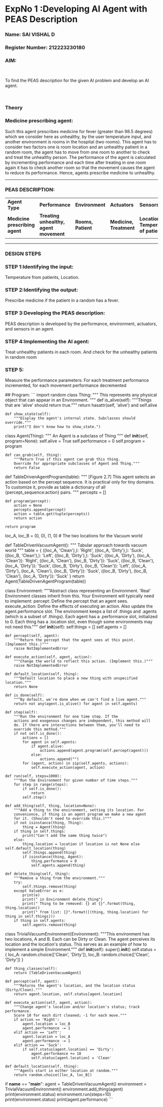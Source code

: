 <h1>ExpNo 1 :Developing AI Agent with PEAS Description</h1>
<h3>Name: SAI VISHAL D</h3>
<h3>Register Number: 212223230180</h3>


<h3>AIM:</h3>
<br>
<p>To find the PEAS description for the given AI problem and develop an AI agent.</p>
<br>
<h3>Theory</h3>
<h3>Medicine prescribing agent:</h3>
<p>Such this agent prescribes medicine for fever (greater than 98.5 degrees) which we consider here as unhealthy, by the user temperature input, and another environment is rooms in the hospital (two rooms). This agent has to consider two factors one is room location and an unhealthy patient in a random room, the agent has to move from one room to another to check and treat the unhealthy person. The performance of the agent is calculated by incrementing performance and each time after treating in one room again it has to check another room so that the movement causes the agent to reduce its performance. Hence, agents prescribe medicine to unhealthy.</p>
<hr>
<h3>PEAS DESCRIPTION:</h3>
<table>
  <tr>
    <td><strong>Agent Type</strong></td>
    <td><strong>Performance</strong></td>
     <td><strong>Environment</strong></td>
    <td><strong>Actuators</strong></td>
    <td><strong>Sensors</strong></td>
  </tr>
    <tr>
    <td><strong>Medicine prescribing agent</strong></td>
    <td><strong>Treating unhealthy, agent movement</strong></td>
     <td><strong>Rooms, Patient</strong></td>
    <td><strong>Medicine, Treatment</strong></td>
    <td><strong>Location, Temperature of patient</strong></td>
  </tr>
</table>
<hr>
<H3>DESIGN STEPS</H3>
<h3>STEP 1:Identifying the input:</h3>
<p>Temperature from patients, Location.</p>
<h3>STEP 2:Identifying the output:</h3>
<p>Prescribe medicine if the patient in a random has a fever.</p>
<h3>STEP 3:Developing the PEAS description:</h3>
<p>PEAS description is developed by the performance, environment, actuators, and sensors in an agent.</p>
<h3>STEP 4:Implementing the AI agent:</h3>
<p>Treat unhealthy patients in each room. And check for the unhealthy patients in random room</p>
<h3>STEP 5:</h3>
<p>Measure the performance parameters: For each treatment performance incremented, for each movement performance decremented</p>
## Program:
```
import random
class Thing:
    """
    This represents any physical object that can appear in an Environment.
    """
    def is_alive(self):
        """Things that are 'alive' should return true."""
        return hasattr(self, 'alive') and self.alive
    
    def show_state(self):
        """Display the agent's internal state. Subclasses should override."""
        print("I don't know how to show_state.")

class Agent(Thing):
    """
    An Agent is a subclass of Thing
    """
    def __init__(self, program=None):
        self.alive = True
        self.performance = 0
        self.program = program
    
    def can_grab(self, thing):
        """Return True if this agent can grab this thing.
        Override for appropriate subclasses of Agent and Thing."""
        return False

def TableDrivenAgentProgram(table):
    """
    [Figure 2.7]
    This agent selects an action based on the percept sequence.
    It is practical only for tiny domains.
    To customize it, provide as table a dictionary of all
    {percept_sequence:action} pairs.
    """
    percepts = []
    
    def program(percept):
        action = None
        percepts.append(percept)
        action = table.get(tuple(percepts))
        return action
    
    return program

loc_A, loc_B = (0, 0), (1, 0) # The two locations for the Vacuum world

def TableDrivenVacuumAgent():
    """
    Tabular approach towards vacuum world
    """
    table = {
        ((loc_A, 'Clean'),): 'Right',
        ((loc_A, 'Dirty'),): 'Suck',
        ((loc_B, 'Clean'),): 'Left',
        ((loc_B, 'Dirty'),): 'Suck',
        ((loc_A, 'Dirty'), (loc_A, 'Clean')): 'Right',
        ((loc_A, 'Clean'), (loc_B, 'Dirty')): 'Suck',
        ((loc_B, 'Clean'), (loc_A, 'Dirty')): 'Suck',
        ((loc_B, 'Dirty'), (loc_B, 'Clean')): 'Left',
        ((loc_A, 'Dirty'), (loc_A, 'Clean'), (loc_B, 'Dirty')): 'Suck',
        ((loc_B, 'Dirty'), (loc_B, 'Clean'), (loc_A, 'Dirty')): 'Suck'
    }
    return Agent(TableDrivenAgentProgram(table))

class Environment:
    """Abstract class representing an Environment. 'Real' Environment classes
    inherit from this. Your Environment will typically need to implement:
    percept: Define the percept that an agent sees.
    execute_action: Define the effects of executing an action.
    Also update the agent.performance slot.
    The environment keeps a list of .things and .agents (which is a subset
    of .things). Each agent has a .performance slot, initialized to 0.
    Each thing has a .location slot, even though some environments may not
    need this."""
    def __init__(self):
        self.things = []
        self.agents = []
    
    def percept(self, agent):
        """Return the percept that the agent sees at this point. (Implement this.)"""
        raise NotImplementedError
    
    def execute_action(self, agent, action):
        """Change the world to reflect this action. (Implement this.)"""
        raise NotImplementedError
    
    def default_location(self, thing):
        """Default location to place a new thing with unspecified location."""
        return None
    
    def is_done(self):
        """By default, we're done when we can't find a live agent."""
        return not any(agent.is_alive() for agent in self.agents)
    
    def step(self):
        """Run the environment for one time step. If the
        actions and exogenous changes are independent, this method will
        do. If there are interactions between them, you'll need to
        override this method."""
        if not self.is_done():
            actions = []
            for agent in self.agents:
                if agent.alive:
                    actions.append(agent.program(self.percept(agent)))
                else:
                    actions.append("")
            for (agent, action) in zip(self.agents, actions):
                self.execute_action(agent, action)
    
    def run(self, steps=1000):
        """Run the Environment for given number of time steps."""
        for step in range(steps):
            if self.is_done():
                return
            self.step()
    
    def add_thing(self, thing, location=None):
        """Add a thing to the environment, setting its location. For
        convenience, if thing is an agent program we make a new agent
        for it. (Shouldn't need to override this.)"""
        if not isinstance(thing, Thing):
            thing = Agent(thing)
        if thing in self.things:
            print("Can't add the same thing twice")
        else:
            thing.location = location if location is not None else self.default_location(thing)
            self.things.append(thing)
            if isinstance(thing, Agent):
                thing.performance = 0
                self.agents.append(thing)
    
    def delete_thing(self, thing):
        """Remove a thing from the environment."""
        try:
            self.things.remove(thing)
        except ValueError as e:
            print(e)
            print(" in Environment delete_thing")
            print(" Thing to be removed: {} at {}".format(thing, thing.location))
            print(" from list: {}".format([(thing, thing.location) for thing in self.things]))
        if thing in self.agents:
            self.agents.remove(thing)

class TrivialVacuumEnvironment(Environment):
    """This environment has two locations, A and B. Each can be Dirty
    or Clean. The agent perceives its location and the location's
    status. This serves as an example of how to implement a simple
    Environment."""
    def __init__(self):
        super().__init__()
        self.status = {
            loc_A: random.choice(['Clean', 'Dirty']),
            loc_B: random.choice(['Clean', 'Dirty'])
        }
    
    def thing_classes(self):
        return [TableDrivenVacuumAgent]
    
    def percept(self, agent):
        """Returns the agent's location, and the location status (Dirty/Clean)."""
        return agent.location, self.status[agent.location]
    
    def execute_action(self, agent, action):
        """Change agent's location and/or location's status; track performance.
        Score 10 for each dirt cleaned; -1 for each move."""
        if action == 'Right':
            agent.location = loc_B
            agent.performance -= 1
        elif action == 'Left':
            agent.location = loc_A
            agent.performance -= 1
        elif action == 'Suck':
            if self.status[agent.location] == 'Dirty':
                agent.performance += 10
                self.status[agent.location] = 'Clean'
    
    def default_location(self, thing):
        """Agents start in either location at random."""
        return random.choice([loc_A, loc_B])

if __name__ == "__main__":
    agent = TableDrivenVacuumAgent()
    environment = TrivialVacuumEnvironment()
    environment.add_thing(agent)
    print(environment.status)
    environment.run(steps=10)
    print(environment.status)
    print(agent.performance)
    ```
